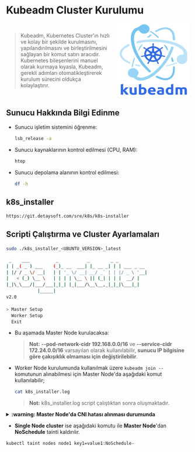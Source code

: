 # Kubeadm Cluster Kurulumu

<div style="display: flex; align-items: center;">
  <div style="flex: 1; text-align: left;">
    <blockquote>
      Kubeadm, Kubernetes Cluster'ın hızlı ve kolay bir şekilde kurulmasını, yapılandırılmasını ve birleştirilmesini sağlayan bir komut satırı aracıdır. Kubernetes bileşenlerini manuel olarak kurmaya kıyasla, Kubeadm, gerekli adımları otomatikleştirerek kurulum sürecini oldukça kolaylaştırır.
    </blockquote>
  </div>
  <div style="margin-left: 20px;">
    <img src="../_media/kubeadm-logo.svg" alt="kubeadm-logo" style="max-width: 200px;" width="200" height="200" />
  </div>
</div>

## **Sunucu Hakkında Bilgi Edinme**

- Sunucu işletim sistemini öğrenme:

  ```bash
  lsb_release -a
  ```

- Sunucu kaynaklarının kontrol edilmesi (CPU, RAM):

  ```bash
  htop
  ```

- Sunucu depolama alanının kontrol edilmesi:

  ```bash
  df -h
  ```

## **k8s_installer**

```bash
https://git.detaysoft.com/sre/k8s/k8s-installer
```

<!-- ## **k8s_installer İndirme Linkleri**

- Ubuntu 20.04:

  ```bash
  curl --header "PRIVATE-TOKEN: token" "https://git.detaysoft.com/api/v4/projects/1741/repository/files/k8s_installer_20_04_latest/raw?ref=main" -o k8s_installer_20_04_latest
  ```

- Ubuntu 22.04:

  ```bash
  curl --header "PRIVATE-TOKEN: token" "https://git.detaysoft.com/api/v4/projects/1741/repository/files/k8s_installer_22_04_latest/raw?ref=main" -o k8s_installer_22_04_latest
  ```

- Ubuntu 24.04:

  ```bash
  curl --header "PRIVATE-TOKEN: token" "https://git.detaysoft.com/api/v4/projects/1741/repository/files/k8s_installer_24_04_latest/raw?ref=main" -o k8s_installer_24_04_latest
  ```

- **Dosyaya çalıştırma izni verme:**

  ```bash
  sudo chmod +x k8s_installer_<UBUNTU_VERSION>_latest
  ``` -->

## **Scripti Çalıştırma ve Cluster Ayarlamaları**

```bash
sudo ./k8s_installer_<UBUNTU_VERSION>_latest
```

```bash
 _    ___          _           _        _ _
| | _( _ ) ___    (_)_ __  ___| |_ __ _| | | ___ _ __
| |/ / _ \/ __|   | | '_ \/ __| __/ _` | | |/ _ \ '__|
|   < (_) \__ \   | | | | \__ \ || (_| | | |  __/ |
|_|\_\___/|___/___|_|_| |_|___/\__\__,_|_|_|\___|_|
            |_____|
v2.0

> Master Setup
  Worker Setup
  Exit
```

- Bu aşamada Master Node kurulacaksa:

  > **Not:** **--pod-network-cidr 192.168.0.0/16** ve **--service-cidr 172.24.0.0/16** varsayılan olarak kullanılabilir, **sunucu IP bilgisine göre çakışıklık olmaması için değiştirilebilir**.

- Worker Node kurulumunda kullanılmak üzere `kubeadm join --` komutunun alınabilmesi için Master Node'da aşağıdaki komut kullanılabilir;

  ```bash
  cat k8s_installer.log
  ```

  > **Not:** k8s_installer.log script çalıştıktan sonra oluşmaktadır.

<details>
  <summary><b>:warning: Master Node'da CNI hatası alınması durumunda</b></summary>
  <ul>
    <li>
     <b>Calico ayar dosyası açılır ve mtu değeri 1440 yapılıp kaydedilir</b>.
    </li>
  </ul>

```bash
sudo vim /etc/cni/net.d/10-calico.conflist
```

  <ul>
    <li>
     <b>Değişikliklerin yansıması için containerd yeniden başlatılır</b>.
    </li>
  </ul>

```bash
sudo systemctl restart containerd
```

</details>

- **Single Node cluster** ise aşağıdaki komutu ile **Master Node**'dan **NoSchedule** tainti kaldırılır.

```bash
kubectl taint nodes node1 key1=value1:NoSchedule-
```
